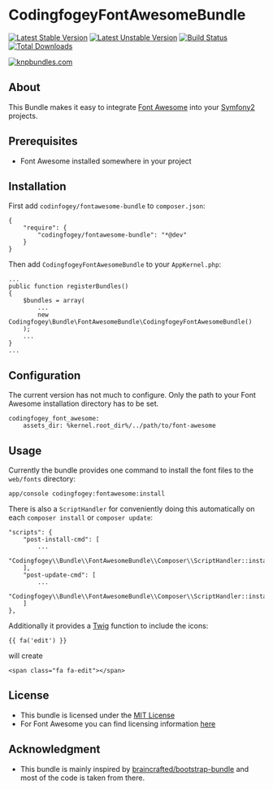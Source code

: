 CodingfogeyFontAwesomeBundle
============================

[![Latest Stable Version](https://poser.pugx.org/codingfogey/fontawesome-bundle/v/stable.png)](https://packagist.org/packages/codingfogey/fontawesome-bundle)
[![Latest Unstable Version](https://poser.pugx.org/codingfogey/fontawesome-bundle/v/unstable.png)](https://packagist.org/packages/codingfogey/fontawesome-bundle)
[![Build Status](https://travis-ci.org/codingfogey/fontawesome-bundle.png)](https://travis-ci.org/codingfogey/fontawesome-bundle)
[![Total Downloads](https://poser.pugx.org/codingfogey/fontawesome-bundle/downloads.png)](https://packagist.org/packages/codingfogey/fontawesome-bundle)

[![knpbundles.com](http://knpbundles.com/codingfogey/fontawesome-bundle/badge-short)](http://knpbundles.com/codingfogey/fontawesome-bundle)


About
------

This Bundle makes it easy to integrate [Font Awesome](http://fortawesome.github.io/Font-Awesome/) into your [Symfony2](http://symfony.com/) projects.


Prerequisites
-------------

- Font Awesome installed somewhere in your project


Installation
------------

First add `codinfogey/fontawesome-bundle` to `composer.json`:

    {
        "require": {
            "codingfogey/fontawesome-bundle": "*@dev"
        }
    }

Then add `CodingfogeyFontAwesomeBundle` to your `AppKernel.php`:

    ...
    public function registerBundles()
    {
        $bundles = array(
            ...
            new Codingfogey\Bundle\FontAwesomeBundle\CodingfogeyFontAwesomeBundle()
        );
        ...
    }
    ...


Configuration
-------------

The current version has not much to configure. Only the path to your Font Awesome installation directory has to be set.

    codingfogey_font_awesome:
        assets_dir: %kernel.root_dir%/../path/to/font-awesome


Usage
-----

Currently the bundle provides one command to install the font files to the `web/fonts` directory:

    app/console codingfogey:fontawesome:install
    
There is also a `ScriptHandler` for conveniently doing this automatically on each `composer install` or `composer update`:

    "scripts": {
        "post-install-cmd": [
            ...
            "Codingfogey\\Bundle\\FontAwesomeBundle\\Composer\\ScriptHandler::install"
        ],
        "post-update-cmd": [
            ...
            "Codingfogey\\Bundle\\FontAwesomeBundle\\Composer\\ScriptHandler::install"
        ]
    },


Additionally it provides a [Twig](http://twig.sensiolabs.org/) function to include the icons:

    {{ fa('edit') }}

will create

    <span class="fa fa-edit"></span>


License
-------

- This bundle is licensed under the [MIT License](http://opensource.org/licenses/MIT)
- For Font Awesome you can find licensing information [here](http://fortawesome.github.io/Font-Awesome/license/)


Acknowledgment
--------------

- This bundle is mainly inspired by [braincrafted/bootstrap-bundle](https://github.com/braincrafted/bootstrap-bundle.git) and most of the code is taken from there.
